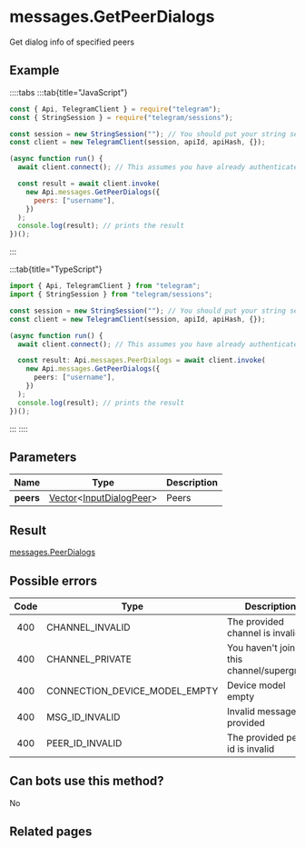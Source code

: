 # messages.GetPeerDialogs

Get dialog info of specified peers

## Example

::::tabs
:::tab{title="JavaScript"}

```js
const { Api, TelegramClient } = require("telegram");
const { StringSession } = require("telegram/sessions");

const session = new StringSession(""); // You should put your string session here
const client = new TelegramClient(session, apiId, apiHash, {});

(async function run() {
  await client.connect(); // This assumes you have already authenticated with .start()

  const result = await client.invoke(
    new Api.messages.GetPeerDialogs({
      peers: ["username"],
    })
  );
  console.log(result); // prints the result
})();
```

:::

:::tab{title="TypeScript"}

```ts
import { Api, TelegramClient } from "telegram";
import { StringSession } from "telegram/sessions";

const session = new StringSession(""); // You should put your string session here
const client = new TelegramClient(session, apiId, apiHash, {});

(async function run() {
  await client.connect(); // This assumes you have already authenticated with .start()

  const result: Api.messages.PeerDialogs = await client.invoke(
    new Api.messages.GetPeerDialogs({
      peers: ["username"],
    })
  );
  console.log(result); // prints the result
})();
```

:::
::::

## Parameters

|   Name    | Type                                                                                                                   | Description |
| :-------: | ---------------------------------------------------------------------------------------------------------------------- | ----------- |
| **peers** | [Vector](https://core.telegram.org/type/Vector%20t)<[InputDialogPeer](https://core.telegram.org/type/InputDialogPeer)> | Peers       |

## Result

[messages.PeerDialogs](https://core.telegram.org/type/messages.PeerDialogs)

## Possible errors

| Code | Type                          | Description                                |
| :--: | ----------------------------- | ------------------------------------------ |
| 400  | CHANNEL_INVALID               | The provided channel is invalid            |
| 400  | CHANNEL_PRIVATE               | You haven't joined this channel/supergroup |
| 400  | CONNECTION_DEVICE_MODEL_EMPTY | Device model empty                         |
| 400  | MSG_ID_INVALID                | Invalid message ID provided                |
| 400  | PEER_ID_INVALID               | The provided peer id is invalid            |

## Can bots use this method?

No

## Related pages
